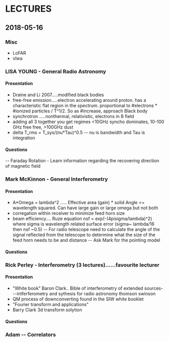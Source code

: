 # LECTURES
## 2018-05-16
### Misc
- LoFAR
- vlwa
### LISA YOUNG - General Radio Astronomy
#### Presentation
- Draine and Li 2007.....modified black bodies
- free-free emission.....electron accelerating around proton. has a characteristic flat region in the spectrum. proportional to #electrons * #ionized particles / T^1/2. So as #increase, approach Black body
- synchrotron       .....nonthermal, relativistic, electrons in B field
- adding all 3 together you get regimes <10GHz syncho dominates, 10-100 GHz free free, >100GHz dust 
- delta T_rms = T_sys/(nu*Tau)^0.5
-- nu is bandwidth and Tau is integration
#### Questions
-- Faraday Rotation - Learn information regarding the recovering direction of magnetic field

### Mark McKinnon - General Interferometry 
#### Presentation
- A*Omega = lambda^2 ..... Effective area (gain) * solid Angle <= wavelength squared. Can have large gain or large omega but not both
- corregation within receiver to minimize feed horn size
- beam efficiency.... Ruze equation nsf = exp(-(4pisigma/lambda)^2) where sigma is wavelength related surface error (sigma~ lambda/16 then nsf ~0.5) 
-- For radio telescope need to calculate the angle of the signal reflected from the telescope to determine what the size of the feed horn needs to be and distance
-- Ask Mark for the pointing model
#### Questions

### Rick Perley - Interferometry (3 lectures)......favourite lecturer
#### Presentation
- "White book" Baron Clark.. Bible of interferometry of extended sources---intferferometry and sythesis for radio astronomy thomson swinson
- QM process of downconverting found in the SIW white booklet
- "Fourier transform and applications"
- Barry Clark 3d transform solytion
#### Questions

### Adam -- Correlators






